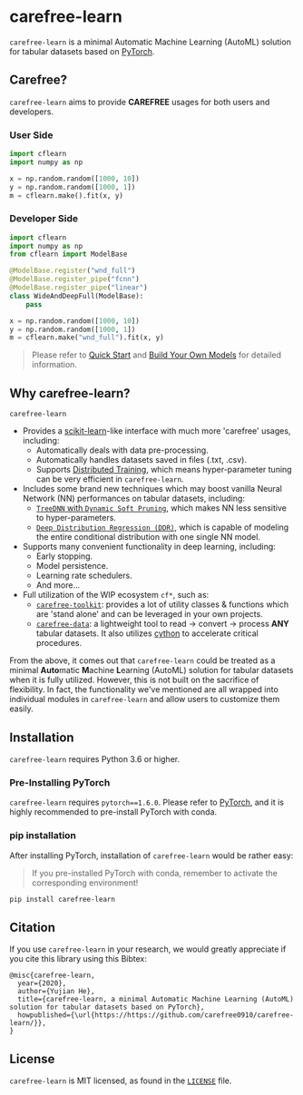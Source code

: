 # carefree-learn

`carefree-learn` is a minimal Automatic Machine Learning (AutoML) solution for tabular datasets based on [PyTorch](https://pytorch.org/).


## Carefree?

`carefree-learn` aims to provide **CAREFREE** usages for both users and developers.

### User Side

```python
import cflearn
import numpy as np

x = np.random.random([1000, 10])
y = np.random.random([1000, 1])
m = cflearn.make().fit(x, y)
```

### Developer Side

```python
import cflearn
import numpy as np
from cflearn import ModelBase

@ModelBase.register("wnd_full")
@ModelBase.register_pipe("fcnn")
@ModelBase.register_pipe("linear")
class WideAndDeepFull(ModelBase):
    pass

x = np.random.random([1000, 10])
y = np.random.random([1000, 1])
m = cflearn.make("wnd_full").fit(x, y)
```

> Please refer to [Quick Start](https://carefree0910.me/carefree-learn-doc/docs/getting-started/quick-start) and [Build Your Own Models](https://carefree0910.me/carefree-learn-doc/docs/developer-guides/build-your-own-models) for detailed information.


## Why carefree-learn?

`carefree-learn`

+ Provides a [scikit-learn](https://scikit-learn.org/stable/)-like interface with much more 'carefree' usages, including:
    + Automatically deals with data pre-processing.
    + Automatically handles datasets saved in files (.txt, .csv).
    + Supports [Distributed Training](https://carefree0910.me/carefree-learn-doc/docs/user-guides/distributed#distributed-training), which means hyper-parameter tuning can be very efficient in `carefree-learn`.
+ Includes some brand new techniques which may boost vanilla Neural Network (NN) performances on tabular datasets, including:
    + [`TreeDNN` with `Dynamic Soft Pruning`](https://arxiv.org/pdf/1911.05443.pdf), which makes NN less sensitive to hyper-parameters. 
    + [`Deep Distribution Regression (DDR)`](https://arxiv.org/pdf/1911.05441.pdf), which is capable of modeling the entire conditional distribution with one single NN model.
+ Supports many convenient functionality in deep learning, including:
    + Early stopping.
    + Model persistence.
    + Learning rate schedulers.
    + And more...
+ Full utilization of the WIP ecosystem `cf*`, such as:
    + [`carefree-toolkit`](https://github.com/carefree0910/carefree-toolkit): provides a lot of utility classes & functions which are 'stand alone' and can be leveraged in your own projects.
    + [`carefree-data`](https://github.com/carefree0910/carefree-data): a lightweight tool to read -> convert -> process **ANY** tabular datasets. It also utilizes [cython](https://cython.org/) to accelerate critical procedures.

From the above, it comes out that `carefree-learn` could be treated as a minimal **Auto**matic **M**achine **L**earning (AutoML) solution for tabular datasets when it is fully utilized. However, this is not built on the sacrifice of flexibility. In fact, the functionality we've mentioned are all wrapped into individual modules in `carefree-learn` and allow users to customize them easily.


## Installation

`carefree-learn` requires Python 3.6 or higher.

### Pre-Installing PyTorch

`carefree-learn` requires `pytorch==1.6.0`. Please refer to [PyTorch](https://pytorch.org/get-started/locally/), and it is highly recommended to pre-install PyTorch with conda.

### pip installation

After installing PyTorch, installation of `carefree-learn` would be rather easy:

> If you pre-installed PyTorch with conda, remember to activate the corresponding environment!

```bash
pip install carefree-learn
```


## Citation

If you use `carefree-learn` in your research, we would greatly appreciate if you cite this library using this Bibtex:

```
@misc{carefree-learn,
  year={2020},
  author={Yujian He},
  title={carefree-learn, a minimal Automatic Machine Learning (AutoML) solution for tabular datasets based on PyTorch},
  howpublished={\url{https://https://github.com/carefree0910/carefree-learn/}},
}
```


## License

`carefree-learn` is MIT licensed, as found in the [`LICENSE`](https://carefree0910.me/carefree-learn-doc/docs/about/license) file.
